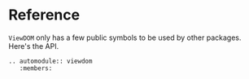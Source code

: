 # Reference

`ViewDOM` only has a few public symbols to be used by other packages.
Here's the API.

```{eval-rst}
.. automodule:: viewdom
   :members:
```
